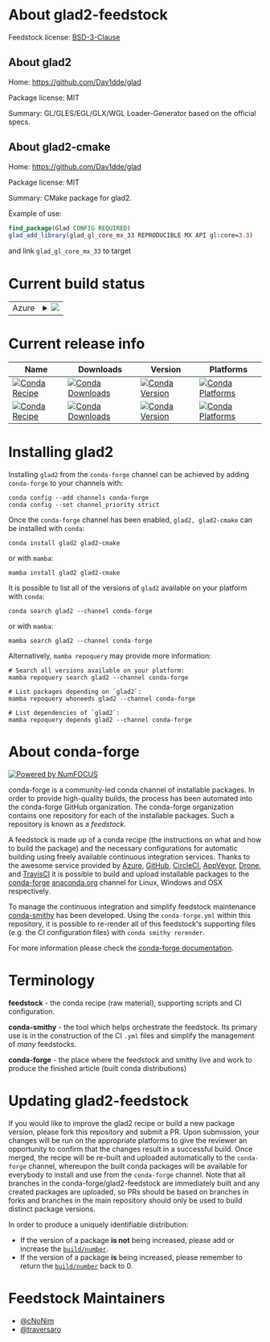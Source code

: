 About glad2-feedstock
=====================

Feedstock license: [BSD-3-Clause](https://github.com/conda-forge/glad-feedstock/blob/main/LICENSE.txt)


About glad2
-----------

Home: https://github.com/Dav1dde/glad

Package license: MIT

Summary: GL/GLES/EGL/GLX/WGL Loader-Generator based on the official specs.

About glad2-cmake
-----------------

Home: https://github.com/Dav1dde/glad

Package license: MIT

Summary: CMake package for glad2.

Example of use:
```cmake
find_package(Glad CONFIG REQUIRED)
glad_add_library(glad_gl_core_mx_33 REPRODUCIBLE MX API gl:core=3.3)
```
and link `glad_gl_core_mx_33` to target


Current build status
====================


<table>
    
  <tr>
    <td>Azure</td>
    <td>
      <details>
        <summary>
          <a href="https://dev.azure.com/conda-forge/feedstock-builds/_build/latest?definitionId=16194&branchName=main">
            <img src="https://dev.azure.com/conda-forge/feedstock-builds/_apis/build/status/glad-feedstock?branchName=main">
          </a>
        </summary>
        <table>
          <thead><tr><th>Variant</th><th>Status</th></tr></thead>
          <tbody><tr>
              <td>linux_64</td>
              <td>
                <a href="https://dev.azure.com/conda-forge/feedstock-builds/_build/latest?definitionId=16194&branchName=main">
                  <img src="https://dev.azure.com/conda-forge/feedstock-builds/_apis/build/status/glad-feedstock?branchName=main&jobName=linux&configuration=linux%20linux_64_" alt="variant">
                </a>
              </td>
            </tr><tr>
              <td>osx_64</td>
              <td>
                <a href="https://dev.azure.com/conda-forge/feedstock-builds/_build/latest?definitionId=16194&branchName=main">
                  <img src="https://dev.azure.com/conda-forge/feedstock-builds/_apis/build/status/glad-feedstock?branchName=main&jobName=osx&configuration=osx%20osx_64_" alt="variant">
                </a>
              </td>
            </tr><tr>
              <td>osx_arm64</td>
              <td>
                <a href="https://dev.azure.com/conda-forge/feedstock-builds/_build/latest?definitionId=16194&branchName=main">
                  <img src="https://dev.azure.com/conda-forge/feedstock-builds/_apis/build/status/glad-feedstock?branchName=main&jobName=osx&configuration=osx%20osx_arm64_" alt="variant">
                </a>
              </td>
            </tr><tr>
              <td>win_64</td>
              <td>
                <a href="https://dev.azure.com/conda-forge/feedstock-builds/_build/latest?definitionId=16194&branchName=main">
                  <img src="https://dev.azure.com/conda-forge/feedstock-builds/_apis/build/status/glad-feedstock?branchName=main&jobName=win&configuration=win%20win_64_" alt="variant">
                </a>
              </td>
            </tr>
          </tbody>
        </table>
      </details>
    </td>
  </tr>
</table>

Current release info
====================

| Name | Downloads | Version | Platforms |
| --- | --- | --- | --- |
| [![Conda Recipe](https://img.shields.io/badge/recipe-glad2-green.svg)](https://anaconda.org/conda-forge/glad2) | [![Conda Downloads](https://img.shields.io/conda/dn/conda-forge/glad2.svg)](https://anaconda.org/conda-forge/glad2) | [![Conda Version](https://img.shields.io/conda/vn/conda-forge/glad2.svg)](https://anaconda.org/conda-forge/glad2) | [![Conda Platforms](https://img.shields.io/conda/pn/conda-forge/glad2.svg)](https://anaconda.org/conda-forge/glad2) |
| [![Conda Recipe](https://img.shields.io/badge/recipe-glad2--cmake-green.svg)](https://anaconda.org/conda-forge/glad2-cmake) | [![Conda Downloads](https://img.shields.io/conda/dn/conda-forge/glad2-cmake.svg)](https://anaconda.org/conda-forge/glad2-cmake) | [![Conda Version](https://img.shields.io/conda/vn/conda-forge/glad2-cmake.svg)](https://anaconda.org/conda-forge/glad2-cmake) | [![Conda Platforms](https://img.shields.io/conda/pn/conda-forge/glad2-cmake.svg)](https://anaconda.org/conda-forge/glad2-cmake) |

Installing glad2
================

Installing `glad2` from the `conda-forge` channel can be achieved by adding `conda-forge` to your channels with:

```
conda config --add channels conda-forge
conda config --set channel_priority strict
```

Once the `conda-forge` channel has been enabled, `glad2, glad2-cmake` can be installed with `conda`:

```
conda install glad2 glad2-cmake
```

or with `mamba`:

```
mamba install glad2 glad2-cmake
```

It is possible to list all of the versions of `glad2` available on your platform with `conda`:

```
conda search glad2 --channel conda-forge
```

or with `mamba`:

```
mamba search glad2 --channel conda-forge
```

Alternatively, `mamba repoquery` may provide more information:

```
# Search all versions available on your platform:
mamba repoquery search glad2 --channel conda-forge

# List packages depending on `glad2`:
mamba repoquery whoneeds glad2 --channel conda-forge

# List dependencies of `glad2`:
mamba repoquery depends glad2 --channel conda-forge
```


About conda-forge
=================

[![Powered by
NumFOCUS](https://img.shields.io/badge/powered%20by-NumFOCUS-orange.svg?style=flat&colorA=E1523D&colorB=007D8A)](https://numfocus.org)

conda-forge is a community-led conda channel of installable packages.
In order to provide high-quality builds, the process has been automated into the
conda-forge GitHub organization. The conda-forge organization contains one repository
for each of the installable packages. Such a repository is known as a *feedstock*.

A feedstock is made up of a conda recipe (the instructions on what and how to build
the package) and the necessary configurations for automatic building using freely
available continuous integration services. Thanks to the awesome service provided by
[Azure](https://azure.microsoft.com/en-us/services/devops/), [GitHub](https://github.com/),
[CircleCI](https://circleci.com/), [AppVeyor](https://www.appveyor.com/),
[Drone](https://cloud.drone.io/welcome), and [TravisCI](https://travis-ci.com/)
it is possible to build and upload installable packages to the
[conda-forge](https://anaconda.org/conda-forge) [anaconda.org](https://anaconda.org/)
channel for Linux, Windows and OSX respectively.

To manage the continuous integration and simplify feedstock maintenance
[conda-smithy](https://github.com/conda-forge/conda-smithy) has been developed.
Using the ``conda-forge.yml`` within this repository, it is possible to re-render all of
this feedstock's supporting files (e.g. the CI configuration files) with ``conda smithy rerender``.

For more information please check the [conda-forge documentation](https://conda-forge.org/docs/).

Terminology
===========

**feedstock** - the conda recipe (raw material), supporting scripts and CI configuration.

**conda-smithy** - the tool which helps orchestrate the feedstock.
                   Its primary use is in the construction of the CI ``.yml`` files
                   and simplify the management of *many* feedstocks.

**conda-forge** - the place where the feedstock and smithy live and work to
                  produce the finished article (built conda distributions)


Updating glad2-feedstock
========================

If you would like to improve the glad2 recipe or build a new
package version, please fork this repository and submit a PR. Upon submission,
your changes will be run on the appropriate platforms to give the reviewer an
opportunity to confirm that the changes result in a successful build. Once
merged, the recipe will be re-built and uploaded automatically to the
`conda-forge` channel, whereupon the built conda packages will be available for
everybody to install and use from the `conda-forge` channel.
Note that all branches in the conda-forge/glad2-feedstock are
immediately built and any created packages are uploaded, so PRs should be based
on branches in forks and branches in the main repository should only be used to
build distinct package versions.

In order to produce a uniquely identifiable distribution:
 * If the version of a package **is not** being increased, please add or increase
   the [``build/number``](https://docs.conda.io/projects/conda-build/en/latest/resources/define-metadata.html#build-number-and-string).
 * If the version of a package **is** being increased, please remember to return
   the [``build/number``](https://docs.conda.io/projects/conda-build/en/latest/resources/define-metadata.html#build-number-and-string)
   back to 0.

Feedstock Maintainers
=====================

* [@cNoNim](https://github.com/cNoNim/)
* [@traversaro](https://github.com/traversaro/)


<!-- dummy commit to enable rerendering -->

